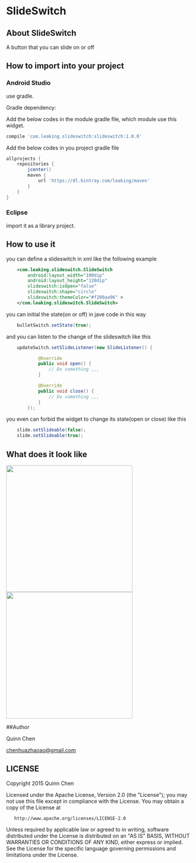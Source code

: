 SlideSwitch
===========


## About SlideSwitch

A button that you can slide on or off 


## How to import into your project

### Android Studio

use gradle.

Gradle dependency:

Add the below codes in the module gradle file, which module use this widget.

```gradle
compile 'com.leaking.slideswitch:slideswitch:1.0.0'
```

Add the below codes in you project gradle file 

```gradle
allprojects {
    repositories {
        jcenter()
        maven {
            url 'https://dl.bintray.com/leaking/maven'
        }
    }
}
```




### Eclipse

import it as a library project.


## How to use it

you can define a slideswitch in xml like the following example


```xml
    <com.leaking.slideswitch.SlideSwitch
        android:layout_width="100dip"
        android:layout_height="120dip"
        slideswitch:isOpen="false"
        slideswitch:shape="circle"
        slideswitch:themeColor="#f200aa96" >
    </com.leaking.slideswitch.SlideSwitch>
```



you can initial the state(on or off) in jave code in this way


```java
	bulletSwitch.setState(true);
```


and you can listen to the change of the slideswitch like this

```java
    updateSwitch.setSlideListener(new SlideListener() {

            @Override
            public void open() {
                // Do something ,,,
            }

            @Override
            public void close() {
                // Do something ,,,
            }
        });
```

you even can forbid the widget to change its state(open or close) like this

```java
    slide.setSlideable(false);
    slide.setSlideable(true);
```

## What does it look like 


<img src="https://github.com/Leaking/SlideSwitch/blob/master/Example/TestLibs/res/drawable-hdpi/slide_a.png" width="340" />
<img src="https://github.com/Leaking/SlideSwitch/blob/master/Example/TestLibs/res/drawable-hdpi/slide_c.gif" width="340" />


##Author

Quinn Chen  

chenhuazhaoao@gmail.com


## LICENSE

 Copyright 2015 Quinn Chen

   Licensed under the Apache License, Version 2.0 (the "License");
   you may not use this file except in compliance with the License.
   You may obtain a copy of the License at

       http://www.apache.org/licenses/LICENSE-2.0

   Unless required by applicable law or agreed to in writing, software
   distributed under the License is distributed on an "AS IS" BASIS,
   WITHOUT WARRANTIES OR CONDITIONS OF ANY KIND, either express or implied.
   See the License for the specific language governing permissions and
   limitations under the License.

